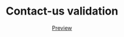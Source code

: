 <h1 align="center">Contact-us validation</h1>
<p align="center" >
    <a href="https://codepen.io/lazycatcoder/pen/QWVJNEo">Preview</a>
</p>